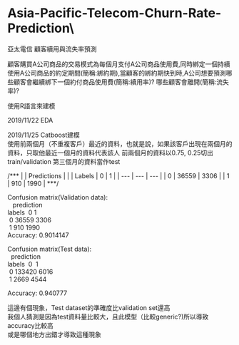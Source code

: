# Asia-Pacific-Telecom-Churn-Rate-Prediction\
亞太電信 顧客續用與流失率預測

顧客購買A公司商品的交易模式為每個月支付A公司商品使用費,同時綁定一個持續使用A公司商品的約定期間(簡稱:綁約期),當顧客的綁約期快到時,A公司想要預測哪些顧客會繼續綁下一個約付商品使用費(簡稱:續用率)? 哪些顧客會離開(簡稱:流失率)? 

使用R語言來建模

2019/11/22  EDA   

2019/11/25  Catboost建模  
使用前兩個月（不重複客戶）最近的資料，也就是說，如果該客戶出現在兩個月的資料，只取他最近一個月的資料代表該人
前兩個月的資料以0.75, 0.25切出train/validation
第三個月的資料當作test

/***
|              | Predictions    |               | 
| Labels       | 0              |             1 | 
| --- | --- | --- | 
| 0            | 36559          | 3306          | 
| 1            | 910            | 1990          | 
***/

Confusion matrix(Validation data):   
&nbsp;&nbsp; prediction     
labels &nbsp;0&nbsp;1   
&nbsp;0 36559  3306   
&nbsp;1   910  1990  
Accuracy:  0.9014147   


Confusion matrix(Test data):   
&nbsp;&nbsp;prediction    
labels &nbsp;0 &nbsp;1   
&nbsp;0 133420   6016   
&nbsp;1   2669   4544   
     
Accuracy:  0.940777    

這邊有個現象，Test dataset的準確度比validation set還高    
我個人猜測是因為test資料量比較大，且此模型（比較generic?)所以導致accuracy比較高   
或是哪個地方出錯才導致這種現象   
